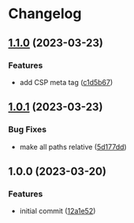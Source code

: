 # Changelog

## [1.1.0](https://github.com/myopic-design/hugo-tailwindcss-template/compare/v1.0.1...v1.1.0) (2023-03-23)


### Features

* add CSP meta tag ([c1d5b67](https://github.com/myopic-design/hugo-tailwindcss-template/commit/c1d5b67fc9906774c2c1d90eb3fae914bf659974))

## [1.0.1](https://github.com/myopic-design/hugo-tailwindcss-template/compare/v1.0.0...v1.0.1) (2023-03-23)


### Bug Fixes

* make all paths relative ([5d177dd](https://github.com/myopic-design/hugo-tailwindcss-template/commit/5d177ddd041d8ac64eac9c68cd64f73ecafd9fdd))

## 1.0.0 (2023-03-20)


### Features

* initial commit ([12a1e52](https://github.com/myopic-design/hugo-tailwindcss-template/commit/12a1e5269972e0a11b053fc30abe6981a3bfa5fd))
